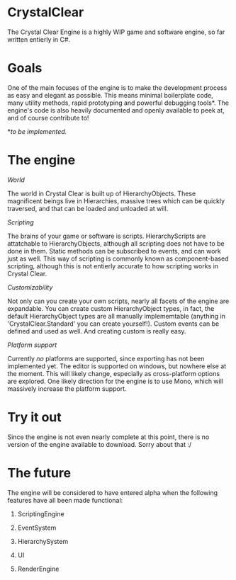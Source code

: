 # CrystalClear
The Crystal Clear Engine is a highly WIP game and software engine, so far written entierly in C#.

# Goals
One of the main focuses of the engine is to make the development process as easy and elegant as possible. This means minimal boilerplate code, many utility methods, rapid prototyping and powerful debugging tools*. The engine's code is also heavily documented and openly available to peek at, and of course contribute to!

**to be implemented.*

# The engine

*World*

The world in Crystal Clear is built up of HierarchyObjects. These magnificent beings live in Hierarchies, massive trees which can be quickly traversed, and that can be loaded and unloaded at will.


*Scripting*

The brains of your game or software is scripts. HierarchyScripts are attatchable to HierarchyObjects, although all scripting does not have to be done in them. Static methods can be subscribed to events, and can work just as well.
This way of scripting is commonly known as component-based scripting, although this is not entierly accurate to how scripting works in Crystal Clear.


*Customizability*

Not only can you create your own scripts, nearly all facets of the engine are expandable. You can create custom HierarchyObject types, in fact, the default HierarchyObject types are all manually implememtable (anything in 'CrystalClear.Standard' you can create yourself!). Custom events can be defined and used as well. And creating custom is really easy.


*Platform support*

Currently *no* platforms are supported, since exporting has not been implemented yet. The editor is supported on windows, but nowhere else at the moment. This will likely change, especially as cross-platform options are explored. One likely direction for the engine is to use Mono, which will massively increase the platform support.


# Try it out
Since the engine is not even nearly complete at this point, there is no version of the engine available to download. Sorry about that :/

# The future
The engine will be considered to have entered alpha when the following features have all been made functional:

1. ScriptingEngine

2. EventSystem

3. HierarchySystem

4. UI

5. RenderEngine
